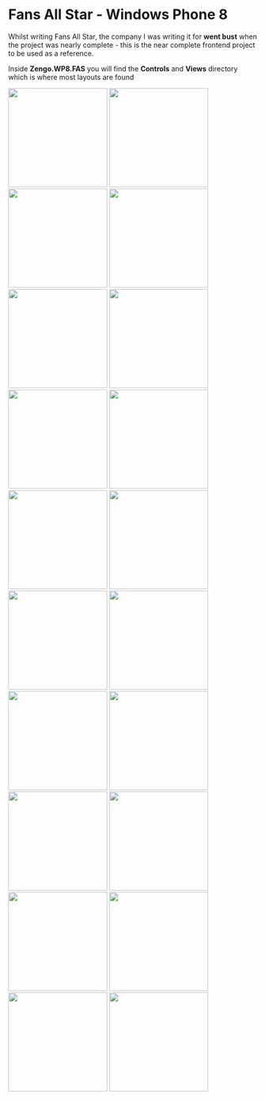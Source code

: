 Fans All Star - Windows Phone 8
===============================

Whilst writing Fans All Star, the company I was writing it for **went bust** when the project was nearly complete - this is the near complete frontend project to be used as a reference.

Inside **Zengo.WP8.FAS** you will find the **Controls** and **Views** directory which is where most layouts are found

<img src="https://s3-eu-west-1.amazonaws.com/zengo.com.drop/Github/FAS/fas+(1).png" width="200">
<img src="https://s3-eu-west-1.amazonaws.com/zengo.com.drop/Github/FAS/fas+(2).png" width="200">
<img src="https://s3-eu-west-1.amazonaws.com/zengo.com.drop/Github/FAS/fas+(3).png" width="200">
<img src="https://s3-eu-west-1.amazonaws.com/zengo.com.drop/Github/FAS/fas+(4).png" width="200">
<img src="https://s3-eu-west-1.amazonaws.com/zengo.com.drop/Github/FAS/fas+(5).png" width="200">
<img src="https://s3-eu-west-1.amazonaws.com/zengo.com.drop/Github/FAS/fas+(6).png" width="200">
<img src="https://s3-eu-west-1.amazonaws.com/zengo.com.drop/Github/FAS/fas+(7).png" width="200">
<img src="https://s3-eu-west-1.amazonaws.com/zengo.com.drop/Github/FAS/fas+(8).png" width="200">
<img src="https://s3-eu-west-1.amazonaws.com/zengo.com.drop/Github/FAS/fas+(9).png" width="200">
<img src="https://s3-eu-west-1.amazonaws.com/zengo.com.drop/Github/FAS/fas+(10).png" width="200">
<img src="https://s3-eu-west-1.amazonaws.com/zengo.com.drop/Github/FAS/fas+(11).png" width="200">
<img src="https://s3-eu-west-1.amazonaws.com/zengo.com.drop/Github/FAS/fas+(12).png" width="200">
<img src="https://s3-eu-west-1.amazonaws.com/zengo.com.drop/Github/FAS/fas+(13).png" width="200">
<img src="https://s3-eu-west-1.amazonaws.com/zengo.com.drop/Github/FAS/fas+(14).png" width="200">
<img src="https://s3-eu-west-1.amazonaws.com/zengo.com.drop/Github/FAS/fas+(15).png" width="200">
<img src="https://s3-eu-west-1.amazonaws.com/zengo.com.drop/Github/FAS/fas+(16).png" width="200">
<img src="https://s3-eu-west-1.amazonaws.com/zengo.com.drop/Github/FAS/fas+(17).png" width="200">
<img src="https://s3-eu-west-1.amazonaws.com/zengo.com.drop/Github/FAS/fas+(18).png" width="200">
<img src="https://s3-eu-west-1.amazonaws.com/zengo.com.drop/Github/FAS/fas+(19).png" width="200">
<img src="https://s3-eu-west-1.amazonaws.com/zengo.com.drop/Github/FAS/fas+(20).png" width="200">

